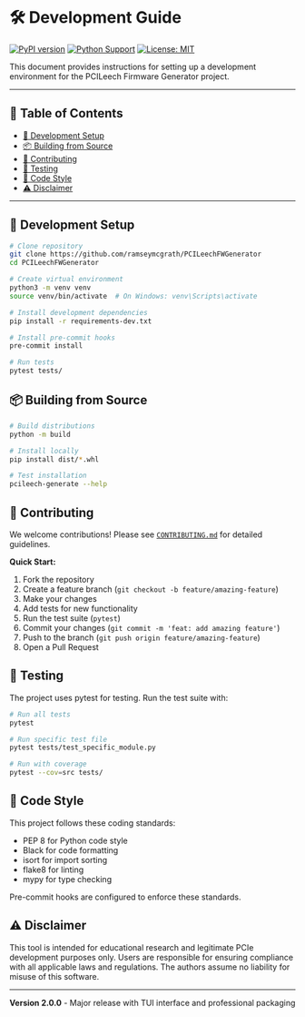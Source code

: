 # 🛠️ Development Guide

[![PyPI version](https://badge.fury.io/py/pcileech-fw-generator.svg)](https://badge.fury.io/py/pcileech-fw-generator)
[![Python Support](https://img.shields.io/pypi/pyversions/pcileech-fw-generator.svg)](https://pypi.org/project/pcileech-fw-generator/)
[![License: MIT](https://img.shields.io/badge/License-MIT-yellow.svg)](https://opensource.org/licenses/MIT)

This document provides instructions for setting up a development environment for the PCILeech Firmware Generator project.

---

## 📑 Table of Contents

- [🚀 Development Setup](#-development-setup)
- [📦 Building from Source](#-building-from-source)
- [🤝 Contributing](#-contributing)
- [🧪 Testing](#-testing)
- [📝 Code Style](#-code-style)
- [⚠️ Disclaimer](#️-disclaimer)

---

## 🚀 Development Setup

```bash
# Clone repository
git clone https://github.com/ramseymcgrath/PCILeechFWGenerator
cd PCILeechFWGenerator

# Create virtual environment
python3 -m venv venv
source venv/bin/activate  # On Windows: venv\Scripts\activate

# Install development dependencies
pip install -r requirements-dev.txt

# Install pre-commit hooks
pre-commit install

# Run tests
pytest tests/
```

## 📦 Building from Source

```bash
# Build distributions
python -m build

# Install locally
pip install dist/*.whl

# Test installation
pcileech-generate --help
```

## 🤝 Contributing

We welcome contributions! Please see [`CONTRIBUTING.md`](../CONTRIBUTING.md) for detailed guidelines.

**Quick Start:**
1. Fork the repository
2. Create a feature branch (`git checkout -b feature/amazing-feature`)
3. Make your changes
4. Add tests for new functionality
5. Run the test suite (`pytest`)
6. Commit your changes (`git commit -m 'feat: add amazing feature'`)
7. Push to the branch (`git push origin feature/amazing-feature`)
8. Open a Pull Request

## 🧪 Testing

The project uses pytest for testing. Run the test suite with:

```bash
# Run all tests
pytest

# Run specific test file
pytest tests/test_specific_module.py

# Run with coverage
pytest --cov=src tests/
```

## 📝 Code Style

This project follows these coding standards:

- PEP 8 for Python code style
- Black for code formatting
- isort for import sorting
- flake8 for linting
- mypy for type checking

Pre-commit hooks are configured to enforce these standards.

## ⚠️ Disclaimer

This tool is intended for educational research and legitimate PCIe development purposes only. Users are responsible for ensuring compliance with all applicable laws and regulations. The authors assume no liability for misuse of this software.

---

**Version 2.0.0** - Major release with TUI interface and professional packaging